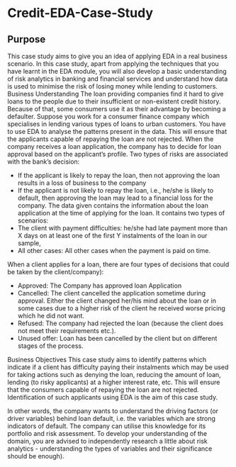 # Credit-EDA-Case-Study
## Purpose
This case study aims to give you an idea of applying EDA in a real business scenario. In this case study, apart from applying the techniques that you have learnt in the EDA module, you will also develop a basic understanding of risk analytics in banking and financial services and understand how data is used to minimise the risk of losing money while lending to customers.
Business Understanding
The loan providing companies find it hard to give loans to the people due to their insufficient or non-existent credit history. Because of that, some consumers use it as their advantage by becoming a defaulter. Suppose you work for a consumer finance company which specialises in lending various types of loans to urban customers. You have to use EDA to analyse the patterns present in the data. This will ensure that the applicants capable of repaying the loan are not rejected.
When the company receives a loan application, the company has to decide for loan approval based on the applicant’s profile. Two types of risks are associated with the bank’s decision:
-	If the applicant is likely to repay the loan, then not approving the loan results in a loss of business to the company
-	If the applicant is not likely to repay the loan, i.e., he/she is likely to default, then approving the loan may lead to a financial loss for the company.
The data given contains the information about the loan application at the time of applying for the loan. It contains two types of scenarios:
-	The client with payment difficulties: he/she had late payment more than X days on at least one of the first Y instalments of the loan in our sample,
-	All other cases: All other cases when the payment is paid on time.

When a client applies for a loan, there are four types of decisions that could be taken by the client/company):
-	Approved: The Company has approved loan Application
-	Cancelled: The client cancelled the application sometime during approval. Either the client changed her/his mind about the loan or in some cases due to a higher risk of the client he received worse pricing which he did not want.
-	Refused: The company had rejected the loan (because the client does not meet their requirements etc.).
-	Unused offer:  Loan has been cancelled by the client but on different stages of the process.

Business Objectives
This case study aims to identify patterns which indicate if a client has difficulty paying their instalments which may be used for taking actions such as denying the loan, reducing the amount of loan, lending (to risky applicants) at a higher interest rate, etc. This will ensure that the consumers capable of repaying the loan are not rejected. Identification of such applicants using EDA is the aim of this case study.
 
In other words, the company wants to understand the driving factors (or driver variables) behind loan default, i.e. the variables which are strong indicators of default.  The company can utilise this knowledge for its portfolio and risk assessment.
To develop your understanding of the domain, you are advised to independently research a little about risk analytics - understanding the types of variables and their significance should be enough).


